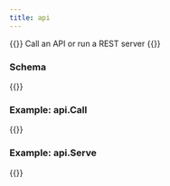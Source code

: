 ```yaml
---
title: api
---
```


{{<lead>}}
Call an API or run a REST server
{{</lead>}}

### Schema 

{{<codePane title="Schema" file="code/flow/schemas/tasks/api/schema.html">}}

### Example: api.Call

{{<codePane title="api.Call example" file="code/flow/examples/tasks/api/req_001.txt" lang="txt">}}

### Example: api.Serve

{{<codePane title="api.Call example" file="code/flow/examples/tasks/api/server_wait.txt" lang="txt">}}

